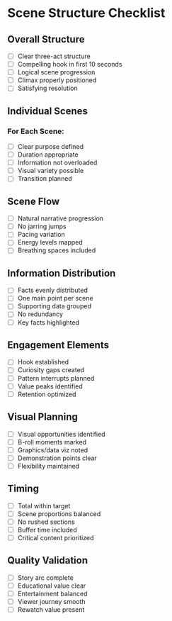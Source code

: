 # Scene Structure Checklist

## Overall Structure
- [ ] Clear three-act structure
- [ ] Compelling hook in first 10 seconds
- [ ] Logical scene progression
- [ ] Climax properly positioned
- [ ] Satisfying resolution

## Individual Scenes
### For Each Scene:
- [ ] Clear purpose defined
- [ ] Duration appropriate
- [ ] Information not overloaded
- [ ] Visual variety possible
- [ ] Transition planned

## Scene Flow
- [ ] Natural narrative progression
- [ ] No jarring jumps
- [ ] Pacing variation
- [ ] Energy levels mapped
- [ ] Breathing spaces included

## Information Distribution
- [ ] Facts evenly distributed
- [ ] One main point per scene
- [ ] Supporting data grouped
- [ ] No redundancy
- [ ] Key facts highlighted

## Engagement Elements
- [ ] Hook established
- [ ] Curiosity gaps created
- [ ] Pattern interrupts planned
- [ ] Value peaks identified
- [ ] Retention optimized

## Visual Planning
- [ ] Visual opportunities identified
- [ ] B-roll moments marked
- [ ] Graphics/data viz noted
- [ ] Demonstration points clear
- [ ] Flexibility maintained

## Timing
- [ ] Total within target
- [ ] Scene proportions balanced
- [ ] No rushed sections
- [ ] Buffer time included
- [ ] Critical content prioritized

## Quality Validation
- [ ] Story arc complete
- [ ] Educational value clear
- [ ] Entertainment balanced
- [ ] Viewer journey smooth
- [ ] Rewatch value present